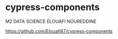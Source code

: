 # cypress-components

M2 DATA SCIENCE  ELOUAFI NOUREDDINE

https://github.com/Elouafi87/cypress-components